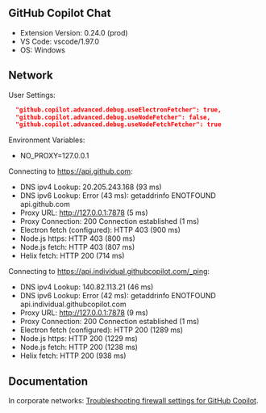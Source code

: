 ## GitHub Copilot Chat

- Extension Version: 0.24.0 (prod)
- VS Code: vscode/1.97.0
- OS: Windows

## Network

User Settings:
```json
  "github.copilot.advanced.debug.useElectronFetcher": true,
  "github.copilot.advanced.debug.useNodeFetcher": false,
  "github.copilot.advanced.debug.useNodeFetchFetcher": true
```

Environment Variables:
- NO_PROXY=127.0.0.1

Connecting to https://api.github.com:
- DNS ipv4 Lookup: 20.205.243.168 (93 ms)
- DNS ipv6 Lookup: Error (43 ms): getaddrinfo ENOTFOUND api.github.com
- Proxy URL: http://127.0.0.1:7878 (5 ms)
- Proxy Connection: 200 Connection established (1 ms)
- Electron fetch (configured): HTTP 403 (900 ms)
- Node.js https: HTTP 403 (800 ms)
- Node.js fetch: HTTP 403 (807 ms)
- Helix fetch: HTTP 200 (714 ms)

Connecting to https://api.individual.githubcopilot.com/_ping:
- DNS ipv4 Lookup: 140.82.113.21 (46 ms)
- DNS ipv6 Lookup: Error (42 ms): getaddrinfo ENOTFOUND api.individual.githubcopilot.com
- Proxy URL: http://127.0.0.1:7878 (9 ms)
- Proxy Connection: 200 Connection established (1 ms)
- Electron fetch (configured): HTTP 200 (1289 ms)
- Node.js https: HTTP 200 (1229 ms)
- Node.js fetch: HTTP 200 (1238 ms)
- Helix fetch: HTTP 200 (938 ms)

## Documentation

In corporate networks: [Troubleshooting firewall settings for GitHub Copilot](https://docs.github.com/en/copilot/troubleshooting-github-copilot/troubleshooting-firewall-settings-for-github-copilot).